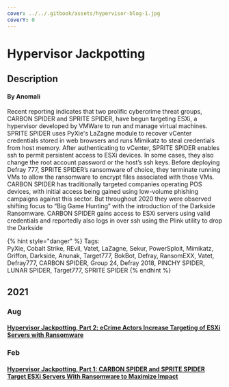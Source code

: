 ```yaml
---
cover: ../../.gitbook/assets/hypervisor-blog-1.jpg
coverY: 0
---
```


# Hypervisor Jackpotting

## Description

#### By Anomali

Recent reporting indicates that two prolific cybercrime threat groups, CARBON SPIDER and SPRITE SPIDER, have begun targeting ESXi, a hypervisor developed by VMWare to run and manage virtual machines. SPRITE SPIDER uses PyXie's LaZagne module to recover vCenter credentials stored in web browsers and runs Mimikatz to steal credentials from host memory. After authenticating to vCenter, SPRITE SPIDER enables ssh to permit persistent access to ESXi devices. In some cases, they also change the root account password or the host’s ssh keys. Before deploying Defray 777, SPRITE SPIDER’s ransomware of choice, they terminate running VMs to allow the ransomware to encrypt files associated with those VMs. CARBON SPIDER has traditionally targeted companies operating POS devices, with initial access being gained using low-volume phishing campaigns against this sector. But throughout 2020 they were observed shifting focus to “Big Game Hunting” with the introduction of the Darkside Ransomware. CARBON SPIDER gains access to ESXi servers using valid credentials and reportedly also logs in over ssh using the Plink utility to drop the Darkside

{% hint style="danger" %}
Tags:\
PyXie, Cobalt Strike, REvil, Vatet, LaZagne, Sekur, PowerSploit, Mimikatz, Griffon, Darkside, Anunak, Target777, BokBot, Defray, RansomEXX, Vatet, Defray777, CARBON SPIDER, Group 24, Defray 2018, PINCHY SPIDER, LUNAR SPIDER, Target777, SPRITE SPIDER
{% endhint %}

## 2021

### Aug

#### [Hypervisor Jackpotting, Part 2: eCrime Actors Increase Targeting of ESXi Servers with Ransomware](https://www.evernote.com/shard/s724/sh/ac2834c9-162a-4e17-8d85-ddfec7bcf371/91c8164dec7b1c0324b326c4436f5a68)

### Feb

#### [Hypervisor Jackpotting, Part 1: CARBON SPIDER and SPRITE SPIDER Target ESXi Servers With Ransomware to Maximize Impact](https://www.evernote.com/shard/s724/sh/af3b1473-d9da-4489-bf3c-ca1e64044459/38e4002bcb467414684533d518cad336)
